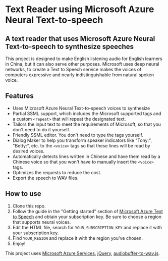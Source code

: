 # Text Reader using Microsoft Azure Neural Text-to-speech
A text reader that uses Microsoft Azure Neural Text-to-speech to synthesize speeches
---------
This project is designed to make English listening audio for English learners in China, but it can also serve other purposes.
Microsoft uses deep neural networks, to create a Text to Speech service makes the voices of computers expressive and nearly indistinguishable from natural spoken voice.
## Features
+ Uses Microsoft Azure Neural Text-to-speech voices to synthesize
+ Partial SSML support, which includes the Microsoft supported tags and a custom `<repeat>` that will repeat the designated text.
+ Tailors the input text to meet the requirements of Microsoft, so that you don't need to do it yourself.
+ Friendly SSML editor. You don't need to type the tags yourself.
+ Dialog Maker to help you transform speaker indicators like "Tony:", "Betty:", etc. to the `<voice>` tags so that these lines will be read by desired voices.
+ Automatically detects lines written in Chinese and have them read by a Chinese voice so that you won't have to manually insert the `<voice>` tags.
+ Optimizes the requests to reduce the cost.
+ Export the speech to WAV files.

## How to use
1. Clone this repo. 
2. Follow the guide in the "Getting started" section of [Microsoft Azure Text to Speech](https://azure.microsoft.com/en-us/services/cognitive-services/text-to-speech/) and obtain your subscription key. Be sure to choose a region that supports neural voices.
3. Edit the HTML file, search for `YOUR_SUBSCRIPTION_KEY` and replace it with your subscription key.
4. Find `YOUR_REGION` and replace it with the region you've chosen.
5. Enjoy!

This project uses [Microsoft Azure Services](https://azure.microsoft.com/en-us/services/cognitive-services/text-to-speech/), [jQuery](https://www.jquery.com/), [audiobuffer-to-wav.js](https://github.com/Jam3/audiobuffer-to-wav).
